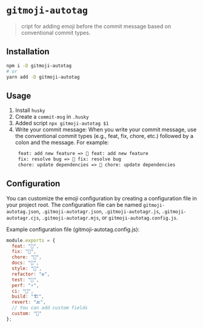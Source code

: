 # `gitmoji-autotag`

> cript for adding emoji before the commit message based on conventional commit types.

## Installation

```sh
npm i -D gitmoji-autotag
# or
yarn add -D gitmoji-autotag
```


## Usage

1. Install `husky`
2. Create a `commit-msg` in `.husky`
3. Added script `npx gitmoji-autotag $1`
4. Write your commit message:
   When you write your commit message, use the conventional commit types (e.g., feat, fix, chore, etc.) followed by a colon and the message. For example:
   ```txt
    feat: add new feature => 🚀 feat: add new feature
    fix: resolve bug => 🐛 fix: resolve bug
    chore: update dependencies => 🔧 chore: update dependencies
    ```
## Configuration

You can customize the emoji configuration by creating a configuration file in your project root. The configuration file can be named `gitmoji-autotag.json`, `.gitmoji-autotagr.json`, `.gitmoji-autotagr.js`, `.gitmoji-autotagr.cjs`, `.gitmoji-autotagr.mjs`, or `gitmoji-autotag.config.js`.

Example configuration file (gitmoji-autotag.config.js):

```js
module.exports = {
  feat: "🚀",
  fix: "🐛",
  chore: "🔧",
  docs: "📝",
  style: "🎨",
  refactor: "♻️",
  test: "🧪",
  perf: "⚡",
  ci: "🤖",
  build: "🏗",
  revert: "🔙",
  // You can add custom fields
  custom: "🙌"
};
```
